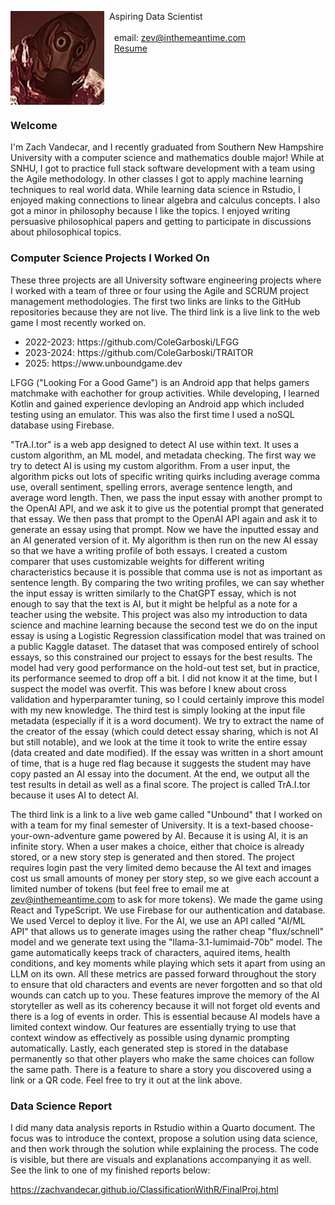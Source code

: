
<img src="SiteFiles/bacon2.png" align="left" width=150>&nbsp; Aspiring Data Scientist<br/>
&nbsp;  <br/>
&nbsp; &nbsp; email: zev@inthemeantime.com<br/>
&nbsp; &nbsp; <a href="https://ZachVandecar.github.io/SiteFiles/Resume/Vandecar-Zachary-Resume.pdf" target="_blank">Resume</a>




<br/>
<br/>
<br/>
<br/>

### Welcome

I'm Zach Vandecar, and I recently graduated from Southern New Hampshire University with a computer science and mathematics double major! While at SNHU, I got to practice full stack software development with a team using the Agile methodology. In other classes I got to apply machine learning techniques to real world data. While learning data science in Rstudio, I enjoyed making connections to linear algebra and calculus concepts. I also got a minor in philosophy because I like the topics. I enjoyed writing persuasive philosophical papers and getting to participate in discussions about philosophical topics. 


### Computer Science Projects I Worked On

These three projects are all University software engineering projects where I worked with a team of three or four using the Agile and SCRUM project management methodologies. The first two links are links to the GitHub repositories because they are not live. The third link is a live link to the web game I most recently worked on. 

<ul>
  <li>2022-2023: https://github.com/ColeGarboski/LFGG</li>
  <li>2023-2024: https://github.com/ColeGarboski/TRAITOR</li>
  <li>2025: https://www.unboundgame.dev</li>
</ul>



LFGG ("Looking For a Good Game") is an Android app that helps gamers matchmake with eachother for group activities. While developing, I learned Kotlin and gained experience devloping an Android app which included testing using an emulator. This was also the first time I used a noSQL database using Firebase. 

"TrA.I.tor" is a web app designed to detect AI use within text. It uses a custom algorithm, an ML model, and metadata checking. The first way we try to detect AI is using my custom algorithm. From a user input, the algorithm picks out lots of specific writing quirks including average comma use, overall sentiment, spelling errors, average sentence length, and average word length. Then, we pass the input essay with another prompt to the OpenAI API, and we ask it to give us the potential prompt that generated that essay. We then pass that prompt to the OpenAI API again and ask it to generate an essay using that prompt. Now we have the inputted essay and an AI generated version of it. My algorithm is then run on the new AI essay so that we have a writing profile of both essays. I created a custom comparer that uses customizable weights for different writing characteristics because it is possible that comma use is not as important as sentence length. By comparing the two writing profiles, we can say whether the input essay is written similarly to the ChatGPT essay, which is not enough to say that the text is AI, but it might be helpful as a note for a teacher using the website. This project was also my introduction to data science and machine learning because the second test we do on the input essay is using a Logistic Regression classification model that was trained on a public Kaggle dataset. The dataset that was composed entirely of school essays, so this constrained our project to essays for the best results. The model had very good performance on the hold-out test set, but in practice, its performance seemed to drop off a bit. I did not know it at the time, but I suspect the model was overfit. This was before I knew about cross validation and hyperparamter tuning, so I could certainly improve this model with my new knowledge. The third test is simply looking at the input file metadata (especially if it is a word document). We try to extract the name of the creator of the essay (which could detect essay sharing, which is not AI but still notable), and we look at the time it took to write the entire essay (data created and date modified). If the essay was written in a short amount of time, that is a huge red flag because it suggests the student may have copy pasted an AI essay into the document. At the end, we output all the test results in detail as well as a final score. The project is called TrA.I.tor because it uses AI to detect AI.

The third link is a link to a live web game called "Unbound" that I worked on with a team for my final semester of University. It is a text-based choose-your-own-adventure game powered by AI. Because it is using AI, it is an infinite story. When a user makes a choice, either that choice is already stored, or a new story step is generated and then stored. The project requires login past the very limited demo because the AI text and images cost us small amounts of money per story step, so we give each account a limited number of tokens (but feel free to email me at zev@inthemeantime.com to ask for more tokens). We made the game using React and TypeScript. We use Firebase for our authentication and database. We used Vercel to deploy it live. For the AI, we use an API called "AI/ML API" that allows us to generate images using the rather cheap "flux/schnell" model and we generate text using the "llama-3.1-lumimaid-70b" model. The game automatically keeps track of characters, aquired items, health conditions, and key moments while playing which sets it apart from using an LLM on its own. All these metrics are passed forward throughout the story to ensure that old characters and events are never forgotten and so that old wounds can catch up to you. These features improve the memory of the AI storyteller as well as its coherency because it will not forget old events and there is a log of events in order. This is essential because AI models have a limited context window. Our features are essentially trying to use that context window as effectively as possible using dynamic prompting automatically. Lastly, each generated step is stored in the database permanently so that other players who make the same choices can follow the same path. There is a feature to share a story you discovered using a link or a QR code. Feel free to try it out at the link above. 


### Data Science Report 

I did many data analysis reports in Rstudio within a Quarto document. The focus was to introduce the context, propose a solution using data science, and then work through the solution while explaining the process. The code is visible, but there are visuals and explanations accompanying it as well. See the link to one of my finished reports below:

https://zachvandecar.github.io/ClassificationWithR/FinalProj.html

